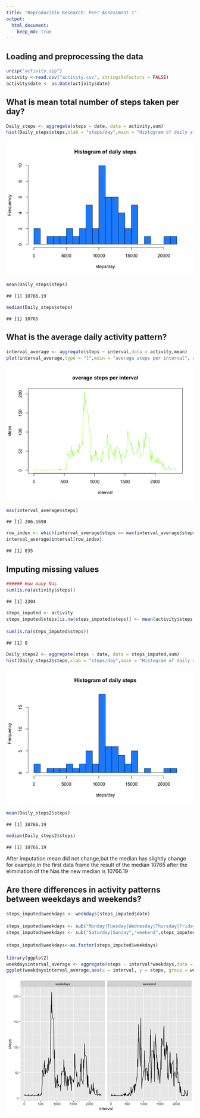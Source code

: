 ```yaml
---
title: "Reproducible Research: Peer Assessment 1"
output: 
  html_document:
    keep_md: true
---
```



## Loading and preprocessing the data


```r
unzip("activity.zip")
activity <-read.csv("activity.csv", stringsAsFactors = FALSE)
activity$date <- as.Date(activity$date)
```


## What is mean total number of steps taken per day?


```r
Daily_steps <- aggregate(steps ~ date, data = activity,sum)
hist(Daily_steps$steps,xlab = "steps/day",main = "Histogram of daily steps", breaks = 20,col = "dodgerblue")
```

![](PA1_template_files/figure-html/unnamed-chunk-2-1.png)<!-- -->

```r
mean(Daily_steps$steps)
```

```
## [1] 10766.19
```

```r
median(Daily_steps$steps)
```

```
## [1] 10765
```


## What is the average daily activity pattern?

```r
interval_average <- aggregate(steps ~ interval,data = activity,mean)
plot(interval_average,type = "l",main = "average steps per interval", col = "chartreuse")
```

![](PA1_template_files/figure-html/unnamed-chunk-3-1.png)<!-- -->

```r
max(interval_average$steps)
```

```
## [1] 206.1698
```

```r
row_index <- which(interval_average$steps == max(interval_average$steps))
interval_average$interval[row_index]
```

```
## [1] 835
```




## Imputing missing values

```r
###### How many Nas
sum(is.na(activity$steps))
```

```
## [1] 2304
```

```r
steps_imputed <- activity
steps_imputed$steps[is.na(steps_imputed$steps)] <- mean(activity$steps,na.rm = TRUE)

sum(is.na(steps_imputed$steps))
```

```
## [1] 0
```

```r
Daily_steps2 <- aggregate(steps ~ date, data = steps_imputed,sum)
hist(Daily_steps2$steps,xlab = "steps/day",main = "Histogram of daily steps", breaks = 20,col = "dodgerblue")
```

![](PA1_template_files/figure-html/unnamed-chunk-4-1.png)<!-- -->

```r
mean(Daily_steps2$steps)
```

```
## [1] 10766.19
```

```r
median(Daily_steps2$steps)
```

```
## [1] 10766.19
```

After imputation mean did not change,but the median has slightly change for example,in the first data frame the result of the median 10765 after the elimination of the Nas the new median is 10766.19  


## Are there differences in activity patterns between weekdays and weekends?

```r
steps_imputed$weekdays <- weekdays(steps_imputed$date)

steps_imputed$weekdays <- sub("Monday|Tuesday|Wednesday|Thursday|Friday","weekdays",steps_imputed$weekdays)
steps_imputed$weekdays <- sub("Saturday|Sunday","weekend",steps_imputed$weekdays)
 
steps_imputed$weekdays<-as.factor(steps_imputed$weekdays)

library(ggplot2) 
weekdaysinterval_average <- aggregate(steps ~ interval*weekdays,data = steps_imputed,mean)
ggplot(weekdaysinterval_average,aes(x = interval, y = steps, group = weekdays)) + geom_line() + facet_wrap(~ weekdays)
```

![](PA1_template_files/figure-html/unnamed-chunk-5-1.png)<!-- -->

